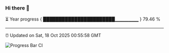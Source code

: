 ### Hi there 👋

⏳ Year progress { ███████████████████████▁▁▁▁▁▁▁ } 79.46 %

---

⏰ Updated on Sat, 18 Oct 2025 00:55:58 GMT

![Progress Bar CI](https://github.com/code-lakshay/GitHub-Actions-Demo/workflows/Progress%20Bar%20CI/badge.svg)
